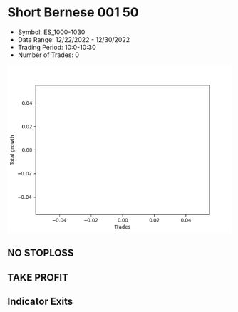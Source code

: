 # Short Bernese 001 50 
- Symbol: ES_1000-1030
- Date Range: 12/22/2022 - 12/30/2022
- Trading Period: 10:0-10:30
- Number of Trades: 0

![Plot](ShortBernese00150ES_1000-1030.png)
## NO STOPLOSS














## TAKE PROFIT











## Indicator Exits

